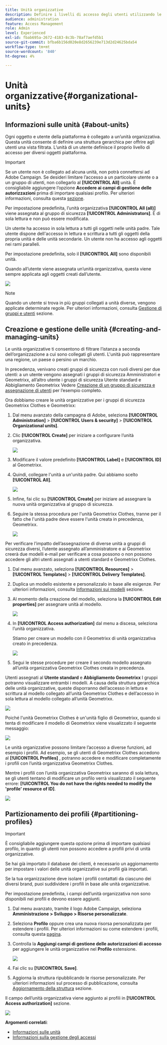 ```yaml
---
title: Unità organizzative
description: Definire i livelli di accesso degli utenti utilizzando le unità organizzative
audience: administration
feature: Access Management
role: Admin
level: Experienced
exl-id: fbab695a-2672-4183-8c3b-78af7aefd5b1
source-git-commit: bfba6b156d020e8d2656239e713d2d24625bda54
workflow-type: tm+mt
source-wordcount: '840'
ht-degree: 4%

---
```


# Unità organizzative{#organizational-units}

## Informazioni sulle unità {#about-units}

Ogni oggetto e utente della piattaforma è collegato a un’unità organizzativa. Questa unità consente di definire una struttura gerarchica per offrire agli utenti una vista filtrata. L’unità di un utente definisce il proprio livello di accesso per diversi oggetti piattaforma.

>[!IMPORTANT]
>
>Se un utente non è collegato ad alcuna unità, non potrà connettersi ad Adobe Campaign. Se desideri limitare l’accesso a un particolare utente o a un gruppo di utenti, non collegarlo al **[!UICONTROL All]** unità. È consigliabile aggiungere l’opzione **Accedere ai campi di gestione delle autorizzazioni** prima di importare qualsiasi profilo. Per ulteriori informazioni, consulta questa [sezione](../../administration/using/organizational-units.md#partitioning-profiles).
>
>Per impostazione predefinita, l’unità organizzativa **[!UICONTROL All (all)]** viene assegnata al gruppo di sicurezza **[!UICONTROL Administrators]**. È di sola lettura e non può essere modificata.

Un utente ha accesso in sola lettura a tutti gli oggetti nelle unità padre. Tale utente dispone dell&#39;accesso in lettura e scrittura a tutti gli oggetti della propria unità e delle unità secondarie. Un utente non ha accesso agli oggetti nei rami paralleli.

Per impostazione predefinita, solo il **[!UICONTROL All]** sono disponibili unità.

Quando all’utente viene assegnata un’unità organizzativa, questa viene sempre applicata agli oggetti creati dall’utente.

![](assets/user_management_2.png)

>[!NOTE]
>
>Quando un utente si trova in più gruppi collegati a unità diverse, vengono applicate determinate regole. Per ulteriori informazioni, consulta [Gestione di gruppi e utenti](../../administration/using/managing-groups-and-users.md) sezione.

## Creazione e gestione delle unità {#creating-and-managing-units}

Le unità organizzative ti consentono di filtrare l’istanza a seconda dell’organizzazione a cui sono collegati gli utenti. L&#39;unità può rappresentare una regione, un paese o persino un marchio.

In precedenza, venivano creati gruppi di sicurezza con ruoli diversi per due utenti: a un utente vengono assegnati i gruppi di sicurezza Amministratori e Geometrixx, all’altro utente i gruppi di sicurezza Utente standard e Abbigliamento Geometrixx Vedere [Creazione di un gruppo di sicurezza e assegnazione di utenti](../../administration/using/managing-groups-and-users.md#creating-a-security-group-and-assigning-users) per l’esempio completo.

Ora dobbiamo creare le unità organizzative per i gruppi di sicurezza Geometrixx Clothes e Geometrixx:

1. Dal menu avanzato della campagna di Adobe, seleziona **[!UICONTROL Administration]** > **[!UICONTROL Users & security]** > **[!UICONTROL Organizational units]**.
1. Clic **[!UICONTROL Create]** per iniziare a configurare l’unità organizzativa.

   ![](assets/manage_units_1.png)

1. Modificare il valore predefinito **[!UICONTROL Label]** e **[!UICONTROL ID]** al Geometrixx.
1. Quindi, collegare l&#39;unità a un&#39;unità padre. Qui abbiamo scelto **[!UICONTROL All]**.

   ![](assets/manage_units_2.png)

1. Infine, fai clic su **[!UICONTROL Create]** per iniziare ad assegnare la nuova unità organizzativa al gruppo di sicurezza.
1. Seguire la stessa procedura per l&#39;unità Geometrixx Clothes, tranne per il fatto che l&#39;unità padre deve essere l&#39;unità creata in precedenza, Geometrixx.

   ![](assets/manage_units_3.png)

Per verificare l’impatto dell’assegnazione di diverse unità a gruppi di sicurezza diversi, l’utente assegnato all’amministratore e ai Geometrixx creerà due modelli e-mail per verificare a cosa possono o non possono accedere gli altri utenti assegnati a utenti standard e Geometrixx Clothes.

1. Dal menu avanzato, seleziona **[!UICONTROL Resources]** > **[!UICONTROL Templates]** > **[!UICONTROL Delivery Templates]**.
1. Duplica un modello esistente e personalizzalo in base alle esigenze. Per ulteriori informazioni, consulta [Informazioni sui modelli](../../start/using/marketing-activity-templates.md) sezione.
1. Al momento della creazione del modello, seleziona la **[!UICONTROL Edit properties]** per assegnare unità al modello.

   ![](assets/manage_units_6.png)

1. In **[!UICONTROL Access authorization]** dal menu a discesa, seleziona l’unità organizzativa.

   Stiamo per creare un modello con il Geometrixx di unità organizzativa creato in precedenza.

   ![](assets/manage_units_5.png)

1. Segui le stesse procedure per creare il secondo modello assegnato all’unità organizzativa Geometrixx Clothes creata in precedenza.

Utenti assegnati al **Utente standard** e **Abbigliamento Geometrixx** I gruppi potranno visualizzare entrambi i modelli. A causa della struttura gerarchica delle unità organizzative, queste disporranno dell’accesso in lettura e scrittura al modello collegato all’unità Geometrixx Clothes e dell’accesso in sola lettura al modello collegato all’unità Geometrixx.

![](assets/manage_units_7.png)

Poiché l&#39;unità Geometrixx Clothes è un&#39;unità figlio di Geometrixx, quando si tenta di modificare il modello di Geometrixx viene visualizzato il seguente messaggio:

![](assets/manage_units_8.png)

Le unità organizzative possono limitare l’accesso a diverse funzioni, ad esempio i profili. Ad esempio, se gli utenti di Geometrixx Clothes accedono al **[!UICONTROL Profiles]** , potranno accedere e modificare completamente i profili con l’unità organizzativa Geometrixx Clothes.

Mentre i profili con l’unità organizzativa Geometrixx saranno di sola lettura, se gli utenti tentano di modificare un profilo verrà visualizzato il seguente errore: **[!UICONTROL You do not have the rights needed to modify the 'profile' resource of ID]**.

![](assets/manage_units_10.png)

## Partizionamento dei profili {#partitioning-profiles}

>[!IMPORTANT]
>
>È consigliabile aggiungere questa opzione prima di importare qualsiasi profilo, in quanto gli utenti non possono accedere a profili privi di unità organizzative.
>
>Se hai già importato il database dei clienti, è necessario un aggiornamento per impostare i valori delle unità organizzative sui profili già importati.

Se la tua organizzazione deve isolare i profili contattati da ciascuno dei diversi brand, puoi suddividere i profili in base alle unità organizzative.

Per impostazione predefinita, i campi dell’unità organizzativa non sono disponibili nei profili e devono essere aggiunti.

1. Dal menu avanzato, tramite il logo Adobe Campaign, seleziona **Amministrazione > Sviluppo > Risorse personalizzate**.
1. Seleziona **Profilo** oppure crea una nuova risorsa personalizzata per estendere i profili. Per ulteriori informazioni su come estendere i profili, consulta questa [pagina](../../developing/using/extending-the-profile-resource-with-a-new-field.md#step-1--extend-the-profile-resource).
1. Controlla la **Aggiungi campi di gestione delle autorizzazioni di accesso** per aggiungere le unità organizzative nel **Profilo** estensione.

   ![](assets/user_management_9.png)

1. Fai clic su **[!UICONTROL Save]**.
1. Aggiorna la struttura ripubblicando le risorse personalizzate. Per ulteriori informazioni sul processo di pubblicazione, consulta [Aggiornamento della struttura](../../developing/using/updating-the-database-structure.md) sezione.

Il campo dell’unità organizzativa viene aggiunto ai profili in **[!UICONTROL Access authorization]** sezione.

![](assets/user_management_10.png)

**Argomenti correlati**:

* [Informazioni sulle unità](../../administration/using/organizational-units.md#about-units)
* [Informazioni sulla gestione degli accessi](../../administration/using/about-access-management.md)
